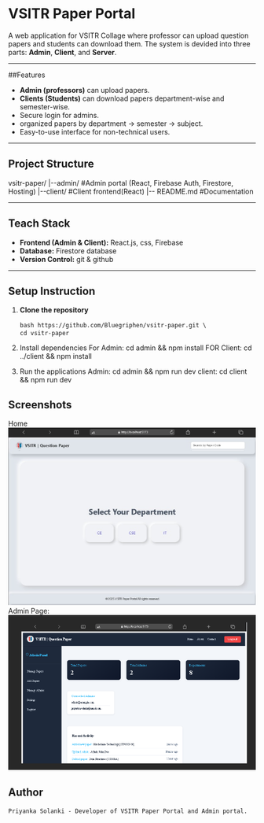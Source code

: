 # VSITR Paper Portal

A web application for VSITR Collage where professor can upload question papers and students can download them. The system is devided into three parts: **Admin**, **Client**, and **Server**.

---

##Features

- **Admin (professors)** can upload papers.
- **Clients (Students)** can download papers department-wise and semester-wise.
- Secure login for admins.
- organized papers by department -> semester -> subject.
- Easy-to-use interface for non-technical users.

---

## Project Structure

vsitr-paper/
|--admin/ #Admin portal (React, Firebase Auth, Firestore, Hosting)
|--client/ #Client frontend(React)
|-- README.md #Documentation

---

## Teach Stack

- **Frontend (Admin & Client):** React.js, css, Firebase
- **Database:** Firestore database
- **Version Control:** git & github

---

## Setup Instruction

1. **Clone the repository**
   ```
   bash https://github.com/Bluegriphen/vsitr-paper.git \
   cd vsitr-paper
   ```
2. Install dependencies
   For Admin:
   cd admin && npm install
   FOR Client:
   cd ../client && npm install

3. Run the applications
   Admin:
   cd admin && npm run dev
   client:
   cd client && npm run dev

## Screenshots

Home ![Home Page](./assets/Home.jpg)
Admin Page: ![Admin Dashboard](./assets/AdminDashboard.png)

## Author

    Priyanka Solanki - Developer of VSITR Paper Portal and Admin portal.
